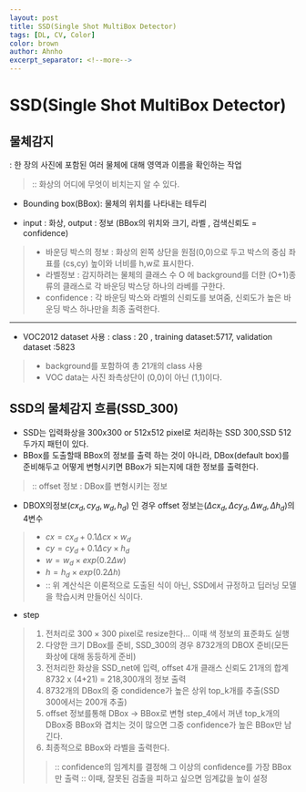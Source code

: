```yaml
---
layout: post
title: SSD(Single Shot MultiBox Detector)
tags: [DL, CV, Color]
color: brown
author: Ahnho
excerpt_separator: <!--more-->
---
```


# SSD(Single Shot MultiBox Detector)

## 물체감지
: 한 장의 사진에 포함된 여러 물체에 대해 영역과 이름을 확인하는 작업
> :: 화상의 어디에 무엇이 비치는지 알 수 있다.

- Bounding box(BBox): 물체의 위치를 나타내는 테두리 

- input : 화상, output : 정보 (BBox의 위치와 크기, 라벨 , 검색신뢰도 = confidence)
> - 바운딩 박스의 정보 : 화상의 왼쪽 상단을 원점(0,0)으로 두고 박스의 중심 좌표를 (cs,cy) 높이와 너비를  h,w로 표시한다.
> - 라벨정보 : 감지하려는 물체의 클래스 수 O 에 background를 더한 (O+1)종류의 클래스로 각 바운딩 박스당 하나의 라베를 구한다.
> - confidence : 각 바운딩 박스와 라벨의 신뢰도를 보여줌, 신뢰도가 높은 바운딩 박스 하나만을 최종 출력한다.

---

- VOC2012 dataset 사용 : class : 20 , training dataset:5717, validation dataset :5823
> - background를 포함하여 총 21개의 class 사용 
> - VOC data는 사진 좌측상단이 (0,0)이 아닌 (1,1)이다.

## SSD의 물체감지 흐름(SSD_300)
- SSD는 입력화상을 300x300 or 512x512 pixel로 처리하는 SSD 300,SSD 512 두가지 패턴이 있다. 
- BBox를 도출할때 BBox의 정보를 출력 하는 것이 아니라, DBox(default box)를 준비해두고 어떻게 변형시키면 BBox가 되는지에 대한 정보를 출력한다.
>::  offset 정보 : DBox를 변형시키는 정보
- DBOX의정보$(cx_d,cy_d,w_d,h_d)$ 인 경우 offset 정보는$(\Delta cx_d,\Delta cy_d,\Delta w_d,\Delta h_d)$의 4변수 
> - $cx = cx_d + 0.1\Delta cx \times w_d$
> - $cy = cy_d + 0.1\Delta cy \times h_d$
> - $w = w_d \times exp(0.2 \Delta w)$
> - $h = h_d \times exp(0.2 \Delta h)$
> - :: 위 계산식은 이론적으로 도출된 식이 아닌, SSD에서 규정하고 딥러닝 모델을 학습시켜 만들어신 식이다.

- step
> 1. 전처리로 $300 \times 300$ pixel로 resize한다... 이때 색 정보의 표준화도 실행
> 2. 다양한 크기 DBox를 준비, SSD_300의 경우 8732개의 DBOX 준비(모든 화상에 대해 동등하게 준비)
> 3. 전처리한 화상을 SSD_net에 입력, offset 4개 클래스 신뢰도 21개의 합계 8732 x (4+21) = 218,300개의 정보 출력
> 4. 8732개의 DBox의 중 condidence가 높은 상위 top_k개를 추출(SSD 300에서는 200개 추출)
> 5. offset 정보를통해 DBox -> BBox로 변형 step_4에서 꺼낸 top_k개의 DBox중 BBox와 겹치는 것이 많으면 그중 confidence가 높은 BBox만 남긴다.
> 6. 최종적으로 BBox와 라벨을 출력한다.
>> :: confidence의 임계치를 결정해 그 이상의 confidence를 가장 BBox만 출력 
>> :: 이때, 잘못된 검출을 피하고 싶으면 임계값을 높이 설정 
